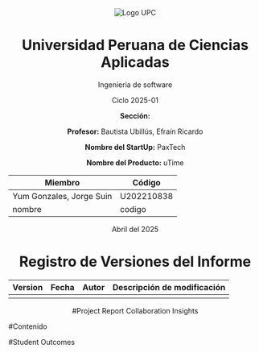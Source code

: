 <div align="center">
<img src="https://upload.wikimedia.org/wikipedia/commons/f/fc/UPC_logo_transparente.png" alt="Logo UPC">

# Universidad Peruana de Ciencias Aplicadas

Ingenieria de software

Ciclo 2025-01

**Sección:** 

**Profesor:** Bautista Ubillús, Efraín Ricardo 

**Nombre del StartUp:** PaxTech

**Nombre del Producto:** uTime

| Miembro | Código |
| --- | --- |
| Yum Gonzales, Jorge Suin | U202210838 |
| nombre | codigo |

Abril del 2025

# Registro de Versiones del Informe
| Version | Fecha | Autor | Descripción de modificación |
| --- | --- | --- | --- |
|  |  |  |  |

#Project Report Collaboration Insights
</div>

#Contenido

#Student Outcomes

